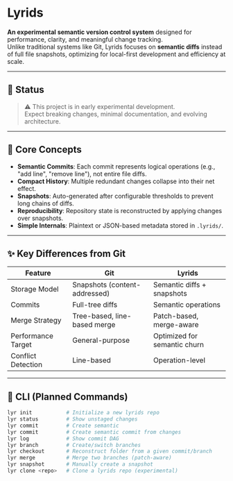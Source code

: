 # Lyrids

**An experimental semantic version control system** designed for performance, clarity, and meaningful change tracking.  
Unlike traditional systems like Git, Lyrids focuses on **semantic diffs** instead of full file snapshots, optimizing for local-first development and efficiency at scale.

---

## 🚧 Status

> ⚠️ This project is in early experimental development.  
> Expect breaking changes, minimal documentation, and evolving architecture.

---

## 🧠 Core Concepts

- **Semantic Commits**: Each commit represents logical operations (e.g., "add line", "remove line"), not entire file diffs.
- **Compact History**: Multiple redundant changes collapse into their net effect.
- **Snapshots**: Auto-generated after configurable thresholds to prevent long chains of diffs.
- **Reproducibility**: Repository state is reconstructed by applying changes over snapshots.
- **Simple Internals**: Plaintext or JSON-based metadata stored in `.lyrids/`.

---

## ✨ Key Differences from Git

| Feature                | Git                              | Lyrids                         |
|------------------------|----------------------------------|-------------------------------|
| Storage Model          | Snapshots (content-addressed)    | Semantic diffs + snapshots    |
| Commits                | Full-tree diffs                  | Semantic operations           |
| Merge Strategy         | Tree-based, line-based merge     | Patch-based, merge-aware      |
| Performance Target     | General-purpose                  | Optimized for semantic churn  |
| Conflict Detection     | Line-based                       | Operation-level               |

---

## 🔧 CLI (Planned Commands)

```bash
lyr init           # Initialize a new lyrids repo
lyr status         # Show unstaged changes
lyr commit         # Create semantic
lyr commit         # Create semantic commit from changes
lyr log            # Show commit DAG
lyr branch         # Create/switch branches
lyr checkout       # Reconstruct folder from a given commit/branch
lyr merge          # Merge two branches (patch-aware)
lyr snapshot       # Manually create a snapshot
lyr clone <repo>   # Clone a lyrids repo (experimental)